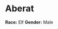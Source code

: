 <!-- TITLE: Aberat -->
<!-- SUBTITLE: A quick summary of Aberat -->

# Aberat
**Race:** Elf
**Gender:** Male
